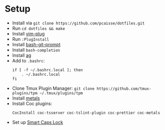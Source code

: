 # Setup

- Install via `git clone https://github.com/pcaisse/dotfiles.git`
- Run `cd dotfiles && make`
- Install [vim-plug](https://github.com/junegunn/vim-plug)
- Run `:PlugInstall`
- Install [bash-git-prompt](https://github.com/magicmonty/bash-git-prompt)
- Install `bash-completion`
- Install [ag](https://github.com/ggreer/the_silver_searcher)
- Add to `.bashrc`:
  ```
  if [ -f ~/.bashrc.local ]; then
      . ~/.bashrc.local
  fi
  ```
- Clone Tmux Plugin Manager: `git clone https://github.com/tmux-plugins/tpm ~/.tmux/plugins/tpm`
- Install [metals](https://scalameta.org/metals/docs/editors/vim.html)
- Install Coc plugins:
  ```
  CocInstall coc-tsserver coc-tslint-plugin coc-prettier coc-metals
  ```
- Set up [Smart Caps Lock](https://gist.github.com/tanyuan/55bca522bf50363ae4573d4bdcf06e2e#gnulinux)
